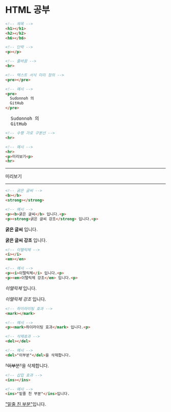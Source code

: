 
<h1>HTML 공부</h1>

```html
<!-- 제목 -->
<h1></h1>
<h2></h2>
<h6></h6>
```

```html
<!-- 단락 -->
<p></p>
```

```html
<!-- 줄바꿈 -->
<br>
```

```html
<!-- 텍스트 서식 미리 정의 -->
<pre></pre>

<!-- 예시 -->
<pre>
  Sudonnoh 의
  GitHub
</pre>
```

<pre>
  Sudonnoh 의
  GitHub
</pre>

```html
<!-- 수평 가로 구분선 -->
<hr>

<!-- 예시 -->
<hr>
<p>미리보기<p>
<hr>
```
<hr>
<p>미리보기<p>
<hr>

```html
<!-- 굵은 글씨 -->
<b></b>
<strong></strong>

<!-- 예시 -->
<p><b>굵은 글씨</b> 입니다.<p>
<p><strong>굵은 글씨 강조</strong> 입니다.<p>
```
<p><b>굵은 글씨</b> 입니다.<p>
<p><strong>굵은 글씨 강조</strong> 입니다.<p>
  
```html
<!-- 이탤릭체 -->
<i></i>
<em></en>

<!-- 예시 -->
<p><i>이탤릭체</i> 입니다.<p>
<p><em>이탤릭체 강조</em> 입니다.<p>
```
<p><i>이탤릭체</i> 입니다.<p>
<p><em>이탤릭체 강조</em> 입니다.<p>

```html
<!-- 하이라이팅 효과 -->
<mark></mark>

<!-- 예시 -->
<p><mark>하이라이팅 효과</mark> 입니다.<p>
```

```html
<!-- 삭제효과 -->
<del></del>

<!-- 예시 -->
<del>"이부분"</del>을 삭제합니다.
```
<p><del>"이부분"</del>을 삭제합니다.</p>

```html
<!-- 삽입 효과 -->
<ins></ins>

<!-- 예시 -->
<ins>"밑줄 친 부분"</ins>입니다.
```
<p><ins>"밑줄 친 부분"</ins>입니다.</p>

